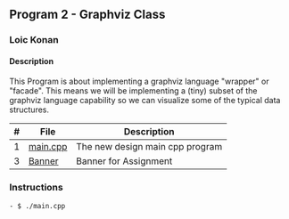 ## Program 2 - Graphviz Class

### Loic Konan

#### Description

This Program is about implementing a graphviz language "wrapper" or "facade".
This means we will be implementing a (tiny) subset of the graphviz language capability so we can visualize some of the typical data structures.

|  #  | File                 | Description                     |
| :-: | -------------------- | ------------------------------- |
|  1  | [main.cpp](main.cpp) | The new design main cpp program |
|  3  | [Banner](Banner)     | Banner for Assignment           |

### Instructions

    - $ ./main.cpp
